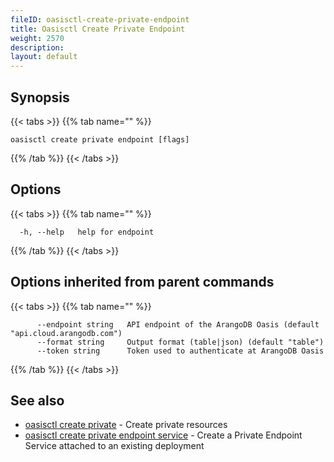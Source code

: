 ```yaml
---
fileID: oasisctl-create-private-endpoint
title: Oasisctl Create Private Endpoint
weight: 2570
description: 
layout: default
---
```

## Synopsis



{{< tabs >}}
{{% tab name="" %}}
```
oasisctl create private endpoint [flags]
```
{{% /tab %}}
{{< /tabs >}}

## Options

{{< tabs >}}
{{% tab name="" %}}
```
  -h, --help   help for endpoint
```
{{% /tab %}}
{{< /tabs >}}

## Options inherited from parent commands

{{< tabs >}}
{{% tab name="" %}}
```
      --endpoint string   API endpoint of the ArangoDB Oasis (default "api.cloud.arangodb.com")
      --format string     Output format (table|json) (default "table")
      --token string      Token used to authenticate at ArangoDB Oasis
```
{{% /tab %}}
{{< /tabs >}}

## See also

* [oasisctl create private](oasisctl-create-private)	 - Create private resources
* [oasisctl create private endpoint service](oasisctl-create-private-endpoint-service)	 - Create a Private Endpoint Service attached to an existing deployment

